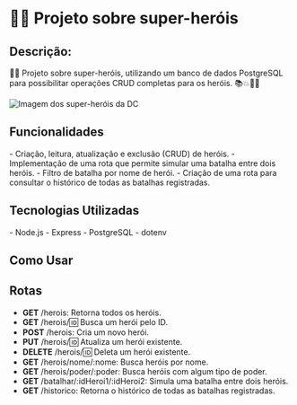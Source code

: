 <h1> 🦸‍♂️ Projeto sobre super-heróis </h1>

<h2> Descrição: </h2>

🦸‍♂️ Projeto sobre super-heróis, utilizando um banco de dados PostgreSQL para possibilitar operações CRUD completas para os heróis. 📚💥🦹‍♂️

<img src="https://t.ctcdn.com.br/SMTDYQzyBcve8QuOkCfEShirdIA=/1200x675/smart/i854309.jpeg" alt="Imagem dos super-heróis da DC">

<h2> Funcionalidades </h2>
- Criação, leitura, atualização e exclusão (CRUD) de heróis.
- Implementação de uma rota que permite simular uma batalha entre dois heróis.
- Filtro de batalha por nome de herói.
- Criação de uma rota para consultar o histórico de todas as batalhas registradas.

<h2> Tecnologias Utilizadas </h2>
- Node.js
- Express
- PostgreSQL
- dotenv

<h2> Como Usar </h2>


<h2> Rotas </h2>

- **GET** /herois: Retorna todos os heróis.
- **GET** /herois/:id: Busca um herói pelo ID.
- **POST** /herois: Cria um novo herói.
- **PUT** /herois/:id: Atualiza um herói existente.
- **DELETE** /herois/:id: Deleta um herói existente.
- **GET** /herois/nome/:nome: Busca heróis por nome.
- **GET** /herois/poder/:poder: Busca heróis com algum tipo de poder.
- **GET** /batalhar/:idHeroi1/:idHeroi2: Simula uma batalha entre dois heróis.
- **GET** /historico: Retorna o histórico de todas as batalhas registradas.
